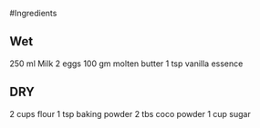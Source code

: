 #Ingredients
## Wet
250 ml Milk
2 eggs
100 gm molten butter
1 tsp vanilla essence
## DRY
2 cups flour
1 tsp baking powder
2 tbs coco powder
1 cup sugar
